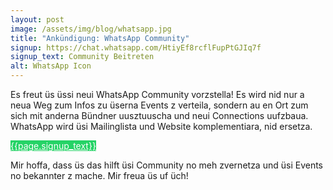 ```yaml
---
layout: post
image: /assets/img/blog/whatsapp.jpg
title: "Ankündigung: WhatsApp Community"
signup: https://chat.whatsapp.com/HtiyEf8rcflFupPtGJIq7f
signup_text: Community Beitreten
alt: WhatsApp Icon
---
```


Es freut üs üssi neui WhatsApp Community vorzstella! Es wird nid nur a neua Weg zum Infos zu üserna Events z verteila, sondern au en Ort zum sich mit anderna Bündner uusztuuscha und neui Connections uufzbaua. WhatsApp wird üsi Mailinglista und Website komplementiara, nid ersetza.

<a class="btn" style="background: #25d366; color: white" href="https://chat.whatsapp.com/HtiyEf8rcflFupPtGJIq7f">{{page.signup_text}}</a>

Mir hoffa, dass üs das hilft üsi Community no meh zvernetza und üsi Events no bekannter z mache. Mir freua üs uf üch!